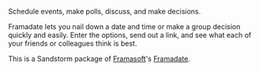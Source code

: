 Schedule events, make polls, discuss, and make decisions.

Framadate lets you nail down a date and time or make a group decision quickly and easily.  Enter the
options, send out a link, and see what each of your friends or colleagues think is best.

This is a Sandstorm package of [Framasoft](http://framasoft.net)'s [Framadate](http://framadate.org).
